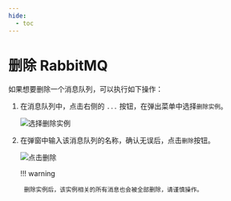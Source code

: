 ```yaml
---
hide:
  - toc
---
```


# 删除 RabbitMQ

如果想要删除一个消息队列，可以执行如下操作：

1. 在消息队列中，点击右侧的 `...` 按钮，在弹出菜单中选择`删除实例`。

    ![选择删除实例](https://docs.daocloud.io/daocloud-docs-images/docs/middleware/rabbitmq/images/delete01.png)

2. 在弹窗中输入该消息队列的名称，确认无误后，点击`删除`按钮。

    ![点击删除](https://docs.daocloud.io/daocloud-docs-images/docs/middleware/rabbitmq/images/delete02.png)

    !!! warning

        删除实例后，该实例相关的所有消息也会被全部删除，请谨慎操作。
